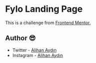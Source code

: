 # Fylo Landing Page

This is a challenge from [Frontend Mentor.](https://www.frontendmentor.io/challenges/fylo-landing-page-with-two-column-layout-5ca5ef041e82137ec91a50f5)

## Author 😎

- Twitter - [Alihan Aydın](https://twitter.com/alihanayd1n)
- Instagram - [Alihan Aydın](https://instagram.com/alihan.aydinn)
